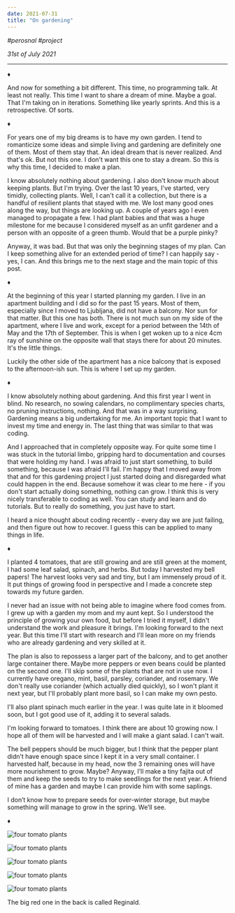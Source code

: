 ```yaml
---
date: 2021-07-31
title: "On gardening"
---
```


_#perosnal_ _#project_

_31st of July 2021_

---

♦

And now for something a bit different. This time, no programming talk. At least not really. This time I want to share a dream of mine. Maybe a goal. That I'm taking on in iterations. Something like yearly sprints. And this is a retrospective. Of sorts.

♦

For years one of my big dreams is to have my own garden. I tend to romanticize some ideas and simple living and gardening are definitely one of them. Most of them stay that. An ideal dream that is never realized. And that's ok. But not this one. I don't want this one to stay a dream. So this is why this time, I decided to make a plan.

I know absolutely nothing about gardening. I also don't know much about keeping plants. But I'm trying. Over the last 10 years, I've started, very timidly, collecting plants. Well, I can't call it a collection, but there is a handful of resilient plants that stayed with me. We lost many good ones along the way, but things are looking up. A couple of years ago I even managed to propagate a few. I had plant babies and that was a huge milestone for me because I considered myself as an unfit gardener and a person with an opposite of a green thumb. Would that be a purple pinky?

Anyway, it was bad. But that was only the beginning stages of my plan. Can I keep something alive for an extended period of time? I can happily say - yes, I can. And this brings me to the next stage and the main topic of this post.

♦

At the beginning of this year I started planning my garden. I live in an apartment building and I did so for the past 15 years. Most of them, especially since I moved to Ljubljana, did not have a balcony. Nor sun for that matter. But this one has both. There is not much sun on my side of the apartment, where I live and work, except for a period between the 14th of May and the 17th of September. This is when I get woken up to a nice 4cm ray of sunshine on the opposite wall that stays there for about 20 minutes. It's the little things.

Luckily the other side of the apartment has a nice balcony that is exposed to the afternoon-ish sun. This is where I set up my garden.

♦

I know absolutely nothing about gardening. And this first year I went in blind. No research, no sowing calendars, no complimentary species charts, no pruning instructions, nothing. And that was in a way surprising. Gardening means a big undertaking for me. An important topic that I want to invest my time and energy in. The last thing that was similar to that was coding.

And I approached that in completely opposite way. For quite some time I was stuck in the tutorial limbo, gripping hard to documentation and courses that were holding my hand. I was afraid to just start something, to build something, because I was afraid I'll fail. I'm happy that I moved away from that and for this gardening project I just started doing and disregarded what could happen in the end. Because somehow it was clear to me here - if you don't start actually doing something, nothing can grow. I think this is very nicely transferable to coding as well. You can study and learn and do tutorials. But to really do something, you just have to start.

I heard a nice thought about coding recently - every day we are just failing, and then figure out how to recover. I guess this can be applied to many things in life.

♦

I planted 4 tomatoes, that are still growing and are still green at the moment, I had some leaf salad, spinach, and herbs. But today I harvested my bell papers! The harvest looks very sad and tiny, but I am immensely proud of it. It put things of growing food in perspective and I made a concrete step towards my future garden.

I never had an issue with not being able to imagine where food comes from. I grew up with a garden my mom and my aunt kept. So I understood the principle of growing your own food, but before I tried it myself, I didn't understand the work and pleasure it brings. I'm looking forward to the next year. But this time I'll start with research and I'll lean more on my friends who are already gardening and very skilled at it.

The plan is also to repossess a larger part of the balcony, and to get another large container there. Maybe more peppers or even beans could be planted on the second one. I'll skip some of the plants that are not in use now. I currently have oregano, mint, basil, parsley, coriander, and rosemary. We don't really use coriander (which actually died quickly), so I won't plant it next year, but I'll probably plant more basil, so I can make my own pesto.

I'll also plant spinach much earlier in the year. I was quite late in it bloomed soon, but I got good use of it, adding it to several salads.

I'm looking forward to tomatoes. I think there are about 10 growing now. I hope all of them will be harvested and I will make a giant salad. I can't wait.

The bell peppers should be much bigger, but I think that the pepper plant didn’t have enough space since I kept it in a very small container. I harvested half, because in my head, now the 3 remaining ones will have more nourishment to grow. Maybe? Anyway, I’ll make a tiny fajita out of them and keep the seeds to try to make seedlings for the next year. A friend of mine has a garden and maybe I can provide him with some saplings.

I don’t know how to prepare seeds for over-winter storage, but maybe something will manage to grow in the spring. We’ll see.

♦

![four tomato plants](/four-tomato-plants.jpg)

![four tomato plants](/little-tomatoes.jpg)

![four tomato plants](/leaf-salad.jpg)

![four tomato plants](/pepper-plant.jpg)

![four tomato plants](/harvest.jpg)

The big red one in the back is called Reginald.
